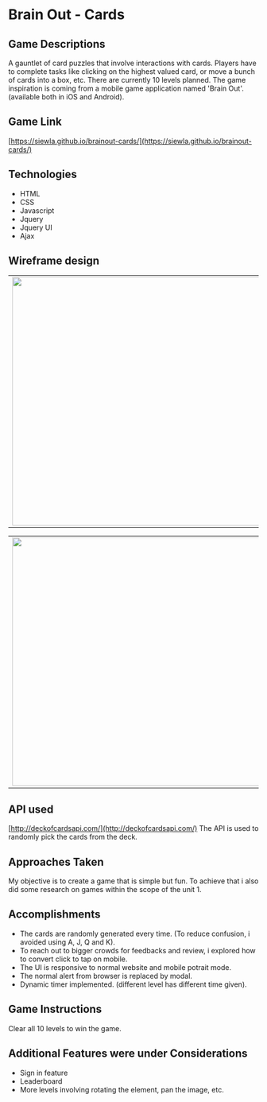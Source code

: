  # Brain Out - Cards
 
## Game Descriptions
A gauntlet of card puzzles that involve interactions with cards. Players have to complete tasks like clicking on the highest valued card, or move a bunch of cards into a box, etc. There are currently 10 levels planned. The game inspiration is coming from a mobile game application named 'Brain Out'. (available both in iOS and Android). 

## Game Link
[https://siewla.github.io/brainout-cards/](https://siewla.github.io/brainout-cards/)

## Technologies
* HTML
* CSS
* Javascript
* Jquery 
* Jquery UI
* Ajax

## Wireframe design
<table><tr><td>
 <img src="https://github.com/siewla/brainout-cards/blob/master/img/wireframe5.png" width="500px"/>
</td></tr></table>
<table><tr><td>
 <img src="https://github.com/siewla/brainout-cards/blob/master/img/wireframe6.png" width="500px"/>
</td></tr></table>

## API used
[http://deckofcardsapi.com/](http://deckofcardsapi.com/)
The API is used to randomly pick the cards from the deck. 

## Approaches Taken
My objective is to create a game that is simple but fun. To achieve that i also did some research on games within the scope of the unit 1. 

## Accomplishments  
* The cards are randomly generated every time. 
(To reduce confusion, i avoided using A, J, Q and K). 
* To reach out to bigger crowds for feedbacks and review, i explored how to convert click to tap on mobile.
* The UI is responsive to normal website and mobile potrait mode. 
* The normal alert from browser is replaced by modal. 
* Dynamic timer implemented. (different level has different time given).

## Game Instructions
Clear all 10 levels to win the game. 

## Additional Features were under Considerations
- Sign in feature
- Leaderboard
- More levels involving rotating the element, pan the image, etc. 

